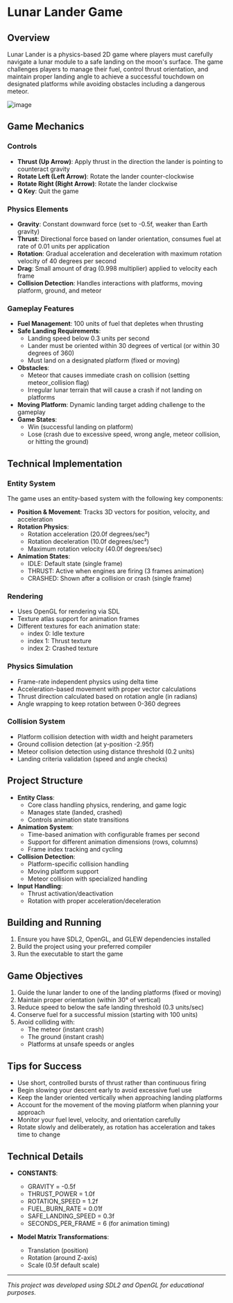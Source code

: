 # Lunar Lander Game

## Overview
Lunar Lander is a physics-based 2D game where players must carefully navigate a lunar module to a safe landing on the moon's surface. The game challenges players to manage their fuel, control thrust orientation, and maintain proper landing angle to achieve a successful touchdown on designated platforms while avoiding obstacles including a dangerous meteor.

![image](https://github.com/user-attachments/assets/d8cdd7b0-2acc-4a61-ab94-09e491f7c30c)


## Game Mechanics

### Controls
- **Thrust (Up Arrow)**: Apply thrust in the direction the lander is pointing to counteract gravity
- **Rotate Left (Left Arrow)**: Rotate the lander counter-clockwise
- **Rotate Right (Right Arrow)**: Rotate the lander clockwise
- **Q Key**: Quit the game

### Physics Elements
- **Gravity**: Constant downward force (set to -0.5f, weaker than Earth gravity)
- **Thrust**: Directional force based on lander orientation, consumes fuel at rate of 0.01 units per application
- **Rotation**: Gradual acceleration and deceleration with maximum rotation velocity of 40 degrees per second
- **Drag**: Small amount of drag (0.998 multiplier) applied to velocity each frame
- **Collision Detection**: Handles interactions with platforms, moving platform, ground, and meteor

### Gameplay Features
- **Fuel Management**: 100 units of fuel that depletes when thrusting
- **Safe Landing Requirements**:
  - Landing speed below 0.3 units per second
  - Lander must be oriented within 30 degrees of vertical (or within 30 degrees of 360)
  - Must land on a designated platform (fixed or moving)
- **Obstacles**: 
  - Meteor that causes immediate crash on collision (setting meteor_collision flag)
  - Irregular lunar terrain that will cause a crash if not landing on platforms
- **Moving Platform**: Dynamic landing target adding challenge to the gameplay
- **Game States**: 
  - Win (successful landing on platform)
  - Lose (crash due to excessive speed, wrong angle, meteor collision, or hitting the ground)

## Technical Implementation

### Entity System
The game uses an entity-based system with the following key components:
- **Position & Movement**: Tracks 3D vectors for position, velocity, and acceleration
- **Rotation Physics**: 
  - Rotation acceleration (20.0f degrees/sec²)
  - Rotation deceleration (10.0f degrees/sec²)
  - Maximum rotation velocity (40.0f degrees/sec)
- **Animation States**: 
  - IDLE: Default state (single frame)
  - THRUST: Active when engines are firing (3 frames animation)
  - CRASHED: Shown after a collision or crash (single frame)

### Rendering
- Uses OpenGL for rendering via SDL
- Texture atlas support for animation frames
- Different textures for each animation state:
  - index 0: Idle texture
  - index 1: Thrust texture
  - index 2: Crashed texture

### Physics Simulation
- Frame-rate independent physics using delta time
- Acceleration-based movement with proper vector calculations
- Thrust direction calculated based on rotation angle (in radians)
- Angle wrapping to keep rotation between 0-360 degrees

### Collision System
- Platform collision detection with width and height parameters
- Ground collision detection (at y-position -2.95f)
- Meteor collision detection using distance threshold (0.2 units)
- Landing criteria validation (speed and angle checks)

## Project Structure
- **Entity Class**: 
  - Core class handling physics, rendering, and game logic
  - Manages state (landed, crashed)
  - Controls animation state transitions
- **Animation System**: 
  - Time-based animation with configurable frames per second
  - Support for different animation dimensions (rows, columns)
  - Frame index tracking and cycling
- **Collision Detection**: 
  - Platform-specific collision handling
  - Moving platform support
  - Meteor collision with specialized handling
- **Input Handling**: 
  - Thrust activation/deactivation
  - Rotation with proper acceleration/deceleration

## Building and Running
1. Ensure you have SDL2, OpenGL, and GLEW dependencies installed
2. Build the project using your preferred compiler
3. Run the executable to start the game

## Game Objectives
1. Guide the lunar lander to one of the landing platforms (fixed or moving)
2. Maintain proper orientation (within 30° of vertical)
3. Reduce speed to below the safe landing threshold (0.3 units/sec)
4. Conserve fuel for a successful mission (starting with 100 units)
5. Avoid colliding with:
   - The meteor (instant crash)
   - The ground (instant crash)
   - Platforms at unsafe speeds or angles

## Tips for Success
- Use short, controlled bursts of thrust rather than continuous firing
- Begin slowing your descent early to avoid excessive fuel use
- Keep the lander oriented vertically when approaching landing platforms
- Account for the movement of the moving platform when planning your approach
- Monitor your fuel level, velocity, and orientation carefully
- Rotate slowly and deliberately, as rotation has acceleration and takes time to change

## Technical Details
- **CONSTANTS**:
  - GRAVITY = -0.5f
  - THRUST_POWER = 1.0f
  - ROTATION_SPEED = 1.2f
  - FUEL_BURN_RATE = 0.01f
  - SAFE_LANDING_SPEED = 0.3f
  - SECONDS_PER_FRAME = 6 (for animation timing)

- **Model Matrix Transformations**:
  - Translation (position)
  - Rotation (around Z-axis)
  - Scale (0.5f default scale)

---

*This project was developed using SDL2 and OpenGL for educational purposes.*
